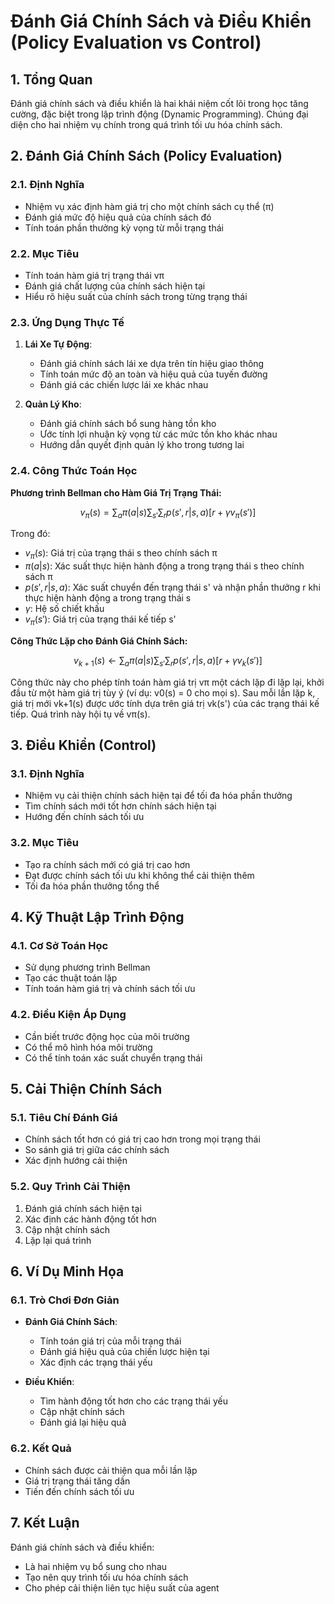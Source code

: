 # Đánh Giá Chính Sách và Điều Khiển (Policy Evaluation vs Control)

## 1. Tổng Quan
Đánh giá chính sách và điều khiển là hai khái niệm cốt lõi trong học tăng cường, đặc biệt trong lập trình động (Dynamic Programming). Chúng đại diện cho hai nhiệm vụ chính trong quá trình tối ưu hóa chính sách.

## 2. Đánh Giá Chính Sách (Policy Evaluation)

### 2.1. Định Nghĩa
- Nhiệm vụ xác định hàm giá trị cho một chính sách cụ thể (π)
- Đánh giá mức độ hiệu quả của chính sách đó
- Tính toán phần thưởng kỳ vọng từ mỗi trạng thái

### 2.2. Mục Tiêu
- Tính toán hàm giá trị trạng thái vπ
- Đánh giá chất lượng của chính sách hiện tại
- Hiểu rõ hiệu suất của chính sách trong từng trạng thái

### 2.3. Ứng Dụng Thực Tế
1. **Lái Xe Tự Động**:
   - Đánh giá chính sách lái xe dựa trên tín hiệu giao thông
   - Tính toán mức độ an toàn và hiệu quả của tuyến đường
   - Đánh giá các chiến lược lái xe khác nhau

2. **Quản Lý Kho**:
   - Đánh giá chính sách bổ sung hàng tồn kho
   - Ước tính lợi nhuận kỳ vọng từ các mức tồn kho khác nhau
   - Hướng dẫn quyết định quản lý kho trong tương lai

### 2.4. Công Thức Toán Học

**Phương trình Bellman cho Hàm Giá Trị Trạng Thái:**

$$v_\pi(s) = \sum_{a} \pi(a|s) \sum_{s'} \sum_{r} p(s', r|s, a) [r + \gamma v_\pi(s')]$$

Trong đó:
- $v_\pi(s)$: Giá trị của trạng thái s theo chính sách π
- $\pi(a|s)$: Xác suất thực hiện hành động a trong trạng thái s theo chính sách π
- $p(s', r|s, a)$: Xác suất chuyển đến trạng thái s' và nhận phần thưởng r khi thực hiện hành động a trong trạng thái s
- $\gamma$: Hệ số chiết khấu
- $v_\pi(s')$: Giá trị của trạng thái kế tiếp s'

**Công Thức Lặp cho Đánh Giá Chính Sách:**

$$v_{k+1}(s) \leftarrow \sum_{a} \pi(a|s) \sum_{s'} \sum_{r} p(s', r|s, a) [r + \gamma v_k(s')]$$

Công thức này cho phép tính toán hàm giá trị vπ một cách lặp đi lặp lại, khởi đầu từ một hàm giá trị tùy ý (ví dụ: v0(s) = 0 cho mọi s). Sau mỗi lần lặp k, giá trị mới vk+1(s) được ước tính dựa trên giá trị vk(s') của các trạng thái kế tiếp. Quá trình này hội tụ về vπ(s).

## 3. Điều Khiển (Control)

### 3.1. Định Nghĩa
- Nhiệm vụ cải thiện chính sách hiện tại để tối đa hóa phần thưởng
- Tìm chính sách mới tốt hơn chính sách hiện tại
- Hướng đến chính sách tối ưu

### 3.2. Mục Tiêu
- Tạo ra chính sách mới có giá trị cao hơn
- Đạt được chính sách tối ưu khi không thể cải thiện thêm
- Tối đa hóa phần thưởng tổng thể

## 4. Kỹ Thuật Lập Trình Động

### 4.1. Cơ Sở Toán Học
- Sử dụng phương trình Bellman
- Tạo các thuật toán lặp
- Tính toán hàm giá trị và chính sách tối ưu

### 4.2. Điều Kiện Áp Dụng
- Cần biết trước động học của môi trường
- Có thể mô hình hóa môi trường
- Có thể tính toán xác suất chuyển trạng thái

## 5. Cải Thiện Chính Sách

### 5.1. Tiêu Chí Đánh Giá
- Chính sách tốt hơn có giá trị cao hơn trong mọi trạng thái
- So sánh giá trị giữa các chính sách
- Xác định hướng cải thiện

### 5.2. Quy Trình Cải Thiện
1. Đánh giá chính sách hiện tại
2. Xác định các hành động tốt hơn
3. Cập nhật chính sách
4. Lặp lại quá trình

## 6. Ví Dụ Minh Họa

### 6.1. Trò Chơi Đơn Giản
- **Đánh Giá Chính Sách**:
  + Tính toán giá trị của mỗi trạng thái
  + Đánh giá hiệu quả của chiến lược hiện tại
  + Xác định các trạng thái yếu

- **Điều Khiển**:
  + Tìm hành động tốt hơn cho các trạng thái yếu
  + Cập nhật chính sách
  + Đánh giá lại hiệu quả

### 6.2. Kết Quả
- Chính sách được cải thiện qua mỗi lần lặp
- Giá trị trạng thái tăng dần
- Tiến đến chính sách tối ưu

## 7. Kết Luận
Đánh giá chính sách và điều khiển:
- Là hai nhiệm vụ bổ sung cho nhau
- Tạo nên quy trình tối ưu hóa chính sách
- Cho phép cải thiện liên tục hiệu suất của agent
